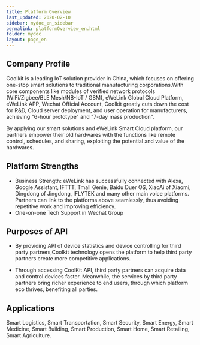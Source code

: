 ```yaml
---
title: Platform Overview
last_updated: 2020-02-10
sidebar: mydoc_en_sidebar
permalink: platformOverview_en.html
folder: mydoc
layout: page_en
---
```


## Company Profile

Coolkit is a leading IoT solution provider in China, which focuses on offering one-stop smart solutions to traditional manufacturing corporations.With core components like modules of verified network protocols (WiFi/Zigbee/BLE Mesh/NB-IoT / GSM), eWeLink Global Cloud Platform, eWeLink APP, Wechat Official Account, Coolkit greatly cuts down the cost for R&D, Cloud server deployment, and user operation for manufacturers, achieving "6-hour prototype" and "7-day mass production".

By applying our smart solutions and eWeLink Smart Cloud platform, our partners empower their old hardwares with the functions like remote control, schedules, and sharing, exploiting the potential and value of the hardwares.

## Platform Strengths

- Business Strength: eWeLink has successfully connected with Alexa, Google Assistant, IFTTT, Tmall Genie, Baidu Duer OS, XiaoAi of Xiaomi, Dingdong of Jingdong, IFLYTEK and many other main voice platforms. Partners can link to the platforms above seamlessly, thus avoiding repetitive work and improving efficiency.<br />
- One-on-one Tech Support in Wechat Group

## Purposes of API

- By providing API of device statistics and device controlling for third party partners,Coolkit technology opens the platform to help third party partners create more competitive applications.

- Through accessing CoolKit API, third party partners can acquire data and control devices faster. Meanwhile, the services by third party partners bring richer experience to end users, through which platform eco thrives, benefiting all parties.


## Applications

Smart Logistics, Smart Transportation, Smart Security, Smart Energy, Smart Medicine, Smart Building, Smart Production, Smart Home, Smart Retailing, Smart Agriculture.